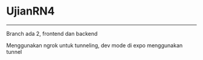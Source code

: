 # UjianRN4
---
Branch ada 2, frontend dan backend

Menggunakan ngrok untuk tunneling, dev mode di expo menggunakan tunnel
